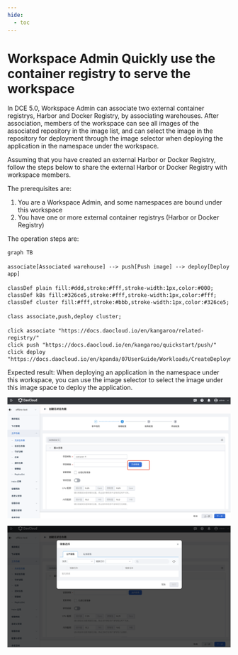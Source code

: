 ```yaml
---
hide:
  - toc
---
```


# Workspace Admin Quickly use the container registry to serve the workspace

In DCE 5.0, Workspace Admin can associate two external container registrys, Harbor and Docker Registry, by associating warehouses. After association, members of the workspace can see all images of the associated repository in the image list, and can select the image in the repository for deployment through the image selector when deploying the application in the namespace under the workspace.

Assuming that you have created an external Harbor or Docker Registry, follow the steps below to share the external Harbor or Docker Registry with workspace members.

The prerequisites are:

1. You are a Workspace Admin, and some namespaces are bound under this workspace
2. You have one or more external container registrys (Harbor or Docker Registry)

The operation steps are:

```mermaid
graph TB

associate[Associated warehouse] --> push[Push image] --> deploy[Deploy app]

classDef plain fill:#ddd,stroke:#fff,stroke-width:1px,color:#000;
classDef k8s fill:#326ce5,stroke:#fff,stroke-width:1px,color:#fff;
classDef cluster fill:#fff,stroke:#bbb,stroke-width:1px,color:#326ce5;

class associate,push,deploy cluster;

click associate "https://docs.daocloud.io/en/kangaroo/related-registry/"
click push "https://docs.daocloud.io/en/kangaroo/quickstart/push/"
click deploy "https://docs.daocloud.io/en/kpanda/07UserGuide/Workloads/CreateDeploymentByImage/"
```

Expected result: When deploying an application in the namespace under this workspace, you can use the image selector to select the image under this image space to deploy the application.

![Select Image](../images/wsadmin01.png)

![Image Selection](../images/wsadmin02.png)